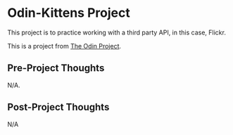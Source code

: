 # Odin-Kittens Project

This project is to practice working with a third party API, in this case, Flickr.

This is a project from [The Odin Project](https://www.theodinproject.com/courses/ruby-on-rails/lessons/apis).

## Pre-Project Thoughts

N/A.

## Post-Project Thoughts

N/A
